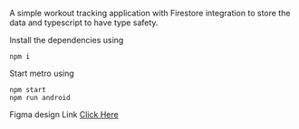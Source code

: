 A simple workout tracking application with Firestore integration to store the data and typescript to have type safety.

Install the dependencies using 

    npm i

Start metro using

    npm start
    npm run android 

Figma design Link [Click Here](https://www.figma.com/proto/7MqLe5tYSVfhefSUlFBXnA/Workout-app?type=design&node-id=1-2&t=3HSrrffxityUuy3R-1&scaling=scale-down&page-id=0:1&mode=design)
